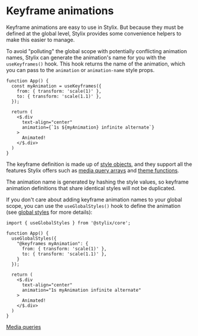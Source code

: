 # Keyframe animations

Keyframe animations are easy to use in Stylix. But because they must be defined at the global level, Stylix provides some convenience helpers to make this easier to manage.

To avoid "polluting" the global scope with potentially conflicting animation names, Stylix can generate the animation's name for you with the `useKeyframes()` hook. This hook returns the name of the animation, which you can pass to the `animation` or `animation-name` style props.

```tsx-render-app
function App() {
  const myAnimation = useKeyframes({
    from: { transform: 'scale(1)' },
    to: { transform: 'scale(1.1)' },
  });

  return (
    <$.div 
      text-align="center"
      animation={`1s ${myAnimation} infinite alternate`}
    >
      Animated!
    </$.div>
  )
}
```

The keyframe definition is made up of [style objects](/api/style-objects), and they support all the features Stylix offers such as [media query arrays](/media-queries) and [theme functions](/themes).

The animation name is generated by hashing the style values, so keyframe animation definitions that share identical styles will not be duplicated.

If you don't care about adding keyframe animation names to your global scope, you can use the `useGlobalStyles()` hook to define the animation (see [global styles](/global-styles) for more details):

```tsx-render-app
import { useGlobalStyles } from '@stylix/core';

function App() {
  useGlobalStyles({
    "@keyframes myAnimation": {
      from: { transform: 'scale(1)' },
      to: { transform: 'scale(1.1)' },
    }
  });

  return (
    <$.div 
      text-align="center"
      animation="1s myAnimation infinite alternate"
    >
      Animated!
    </$.div>
  )
}
```

<a href="/media-queries" class="next-link">Media queries</a>

